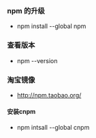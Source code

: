 ### npm 的升级

+ npm install --global npm

### 查看版本

+ npm --version

### 淘宝镜像

+ http://npm.taobao.org/

#### 安装cnpm

+ npm intsall --global cnpm